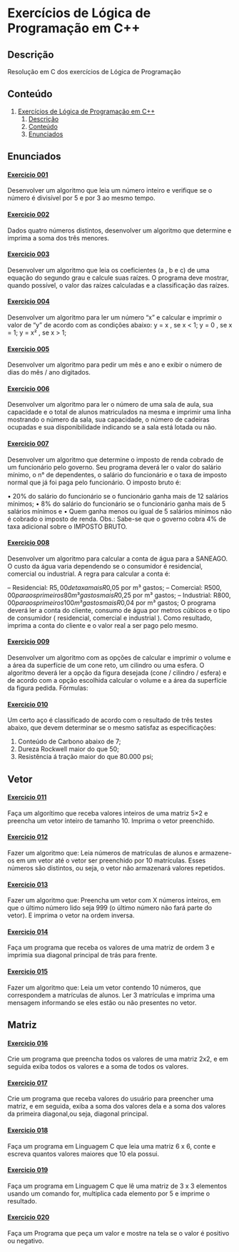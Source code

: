 # Exercícios de Lógica de Programação em C++

## Descrição
Resolução em C dos exercícios de Lógica de Programação

## Conteúdo
1. [Exercícios de Lógica de Programação em C++](#exercícios-de-lógica-de-programação-em-c)
   1. [Descrição](#descrição)
   2. [Conteúdo](#conteúdo)
   3. [Enunciados](#enunciados)

## Enunciados

#### [Exercicio 001](exercicios/001.c)

Desenvolver um algoritmo que leia um número inteiro e verifique se o número é divisível por 5 e por 3 ao mesmo tempo.

#### [Exercicio 002](exercicios/002.c)

Dados quatro números distintos, desenvolver um algoritmo que determine e imprima a soma dos três menores.

#### [Exercicio 003](exercicios/003.c)

Desenvolver um algoritmo que leia os coeficientes (a , b e c) de uma equação do segundo grau e calcule suas raízes. O programa deve mostrar, quando possível, o valor das raízes calculadas e a classificação das raízes.

#### [Exercicio 004](exercicios/004.c)

Desenvolver um algoritmo para ler um número “x” e calcular e imprimir o valor de “y” de acordo com as condições abaixo:
y = x , se x < 1;
y = 0 , se x = 1;
y = x² , se x > 1;

#### [Exercicio 005](exercicios/005.c)

Desenvolver um algoritmo para pedir um mês e ano e exibir o número de dias do mês / ano digitados.

#### [Exercicio 006](exercicios/006.c)

Desenvolver um algoritmo para ler o número de uma sala de aula, sua capacidade e o total de alunos matriculados na mesma e imprimir uma linha mostrando o número da sala, sua capacidade, o número de cadeiras ocupadas e sua disponibilidade indicando se a sala está lotada ou não.

#### [Exercicio 007](exercicios/007.c)

Desenvolver um algoritmo que determine o imposto de renda cobrado de um funcionário pelo governo. Seu programa deverá ler o valor do salário mínimo, o n° de dependentes, o salário do funcionário e o taxa de imposto normal que já foi paga pelo funcionário. O imposto bruto é:

• 20% do salário do funcionário se o funcionário ganha mais de 12 salários mínimos;
• 8% do salário do funcionário se o funcionário ganha mais de 5 salários mínimos e
• Quem ganha menos ou igual de 5 salários mínimos não é cobrado o imposto de renda.
Obs.: Sabe-se que o governo cobra 4% de taxa adicional sobre o IMPOSTO BRUTO.

#### [Exercicio 008](exercicios/008.c)

Desenvolver um algoritmo para calcular a conta de água para a SANEAGO. O custo da água varia dependendo se o consumidor é residencial, comercial ou industrial. A regra para calcular a conta é:

– Residencial: R$5,00 de taxa mais R$0,05 por m³ gastos;
– Comercial: R$500,00 para os primeiros 80 m³ gastos mais R$0,25 por m³ gastos;
– Industrial: R$800,00 para os primeiros 100 m³ gastos mais R$0,04 por m³ gastos;
O programa deverá ler a conta do cliente, consumo de água por metros cúbicos e o tipo de consumidor ( residencial, comercial e industrial ). Como resultado, imprima a conta do cliente e o valor real a ser pago pelo mesmo.

#### [Exercicio 009](exercicios/009.c)

Desenvolver um algoritmo com as opções de calcular e imprimir o volume e a área da superfície de um cone reto, um cilindro ou uma esfera. O algoritmo deverá ler a opção da figura desejada (cone / cilindro / esfera) e de acordo com a opção escolhida calcular o volume e a área da superfície da figura pedida. Fórmulas:

#### [Exercicio 010](exercicios/010.c)

Um certo aço é classificado de acordo com o resultado de três testes abaixo, que devem determinar se o mesmo satisfaz as especificações:
1. Conteúdo de Carbono abaixo de 7;
2. Dureza Rockwell maior do que 50;
3. Resistência á tração maior do que 80.000 psi;

## Vetor

#### [Exercicio 011](exercicios/011.c)

Faça um algorítimo que receba valores inteiros de uma matriz 5×2 e preencha um vetor inteiro de
tamanho 10. Imprima o vetor preenchido.

#### [Exercicio 012](exercicios/012.c)

Fazer um algoritmo que:
Leia números de matrículas de alunos e armazene-os em um vetor até o vetor ser preenchido por 10 matrículas. Esses números são distintos, ou seja, o vetor não armazenará valores repetidos.

#### [Exercicio 013](exercicios/013.c)

Fazer um algoritmo que:
Preencha um vetor com X números inteiros, em que o último número lido seja 999 (o último  número não fará parte do vetor). E  imprima o vetor na ordem inversa.

#### [Exercicio 014](exercicios/014.c)

Faça um programa que receba os valores de uma matriz de ordem 3 e imprimia sua diagonal principal de trás para frente.

#### [Exercicio 015](exercicios/015.c)

Fazer um algoritmo que:
Leia um vetor contendo 10 números, que correspondem a matrículas de alunos. Ler 3 matrículas e imprima uma mensagem informando se eles estão ou não presentes no vetor.

## Matriz

#### [Exercicio 016](exercicios/016.c)

Crie um programa que preencha todos os valores de uma matriz 2x2, e em seguida exiba todos os valores e a soma de todos os valores.

#### [Exercicio 017](exercicios/017.c)

Crie um programa que receba valores do usuário para preencher uma matriz, e em seguida, exiba a soma dos valores dela e a soma dos valores da primeira diagonal,ou seja, diagonal principal.

#### [Exercicio 018](exercicios/018.c)

Faça um programa em Linguagem C que leia uma matriz 6 x 6, conte e escreva quantos valores maiores que 10 ela possui.

#### [Exercicio 019](exercicios/019.c)

Faça um programa em Linguagem C que lê uma matriz de 3 x 3 elementos usando um comando for, multiplica cada elemento por 5 e imprime o resultado.

#### [Exercicio 020](exercicios/020.c)

Faça um Programa que peça um valor e mostre na tela se o valor é
positivo ou negativo.
